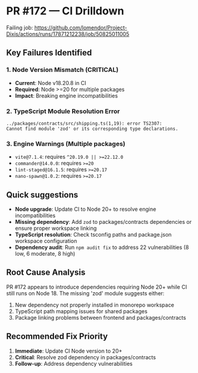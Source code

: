 # PR #172 — CI Drilldown
Failing job: https://github.com/lomendor/Project-Dixis/actions/runs/17871212238/job/50825011005

## Key Failures Identified

### 1. Node Version Mismatch (CRITICAL)
- **Current**: Node v18.20.8 in CI
- **Required**: Node >=20 for multiple packages
- **Impact**: Breaking engine incompatibilities

### 2. TypeScript Module Resolution Error
```
../packages/contracts/src/shipping.ts(1,19): error TS2307:
Cannot find module 'zod' or its corresponding type declarations.
```

### 3. Engine Warnings (Multiple packages)
- `vite@7.1.4`: requires `^20.19.0 || >=22.12.0`
- `commander@14.0.0`: requires `>=20`
- `lint-staged@16.1.5`: requires `>=20.17`
- `nano-spawn@1.0.2`: requires `>=20.17`

## Quick suggestions
- **Node upgrade**: Update CI to Node 20+ to resolve engine incompatibilities
- **Missing dependency**: Add `zod` to packages/contracts dependencies or ensure proper workspace linking
- **TypeScript resolution**: Check tsconfig paths and package.json workspace configuration
- **Dependency audit**: Run `npm audit fix` to address 22 vulnerabilities (8 low, 6 moderate, 8 high)

## Root Cause Analysis
PR #172 appears to introduce dependencies requiring Node 20+ while CI still runs on Node 18. The missing 'zod' module suggests either:
1. New dependency not properly installed in monorepo workspace
2. TypeScript path mapping issues for shared packages
3. Package linking problems between frontend and packages/contracts

## Recommended Fix Priority
1. **Immediate**: Update CI Node version to 20+
2. **Critical**: Resolve zod dependency in packages/contracts
3. **Follow-up**: Address dependency vulnerabilities